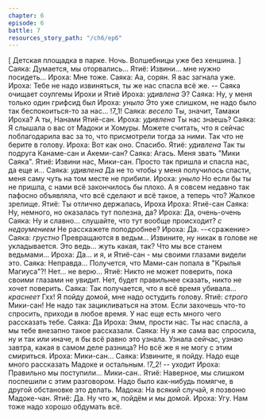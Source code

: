 ```yaml
---
chapter: 6
episode: 6
battle: 7
resources_story_path: "/ch6/ep6"
---
```

[ Детская площадка в парке. Ночь. Волшебницы уже без хеншина. ]
Саяка: Думается, мы оторвались...
Ятиё: Извини... мне нужно посидеть...
Ироха: Мне тоже.
Саяка: Аа, сорян. Я вас загнала уже.
Ироха: Тебе не надо извиняться, ты же нас спасла всё же.
-- Саяка очищает соулгемы Ирохи и Ятиё
Ироха: *удивлена* Э?
Саяка: Ну, у меня только один грифсид был
Ироха: *уныло* Это уже слишком, не надо было так беспокоиться-то за нас...
!7_1!
Саяка: *весело* Ты, значит, Тамаки Ироха? А ты, Нанами Ятиё-сан.
Ироха: *удивлена* Ты нас знаешь?
Саяка: Я слышала о вас от Мадоки и Хомуры. Можете считать, что я сейчас поблагодарила вас за то, что присмотрели тогда за ними. Так что не берите в голову.
Ироха: Вот как оно. Спасибо.
Ятиё: *удивлена* Так ты подруга Канаме-сан и Акеми-сан?
Саяка: Агась. Меня звать "Мики Саяка".
Ятиё: Извини нас, Мики-сан. Просто так пришла и спасла нас, да еще и...
Саяка: *удивлена* Да не то чтобы у меня получилось спасти, меня саму чуть на том месте не прибили.
Ироха: *уныло* Но если бы ты не пришла, с нами всё закончилось бы плохо. А я совсем недавно так пафосно объявляла, что всё сделают и всё такое, а теперь что? Жалкое зрелище.
Ятиё: Ты отлично держалась, Ироха
Ироха: Ятиё-сан
Саяка: Ну, немного, но оказалась тут полезна, да?
Ироха: Да, очень-очень
Саяка: Ну и славно... слушайте, что тут вообще происходит? *с недоумением* Не расскажете поподробнее?
Ироха: Да.
--<сражение>
Саяка: *грустно* Превращаются в ведьм... Извините, ну никак в голове не укладывается. Это ведь... жуть какая, так? Что мы все станем ведьмами...
Ироха: Да... и я, и Ятиё-сан - мы своими глазами видели это.
Саяка: Неправда... Получется, что Мами-сан попала в "Крылья Магиуса"?! Нет... не верю...
Ятиё: Никто не может поверить, пока своими глазами не увидит. Нет, будет правильнее сказать, никто не хочет поверить.
Саяка: Так получается, что я всё время убивала... *краснеет* Гхх! Я пойду домой, мне надо остудить голову.
Ятиё: *строго* Мики-сан! Не надо так зацикливаться на этом. Если захочешь что-то спросить, приходи в любое время. У нас еще есть много чего рассказать тебе.
Саяка: Да
Ироха: Эмм, прости нас. Ты нас спасла, а мы тебе внезапно такое рассказали.
Саяка: Ну я же сама вас спросила, ну и так или иначе, я бы всё равно это узнала. Узнала сейчас, узнаю завтра, какая в самом деле разница? Но всё же я не могу с этим смириться.
Ироха: Мики-сан...
Саяка: Извините, я пойду. Надо еще много рассказать Мадоке и остальным.
!7_2!
-- уходит
Ироха: Правильно мы поступили... Мики-сан..
Ятиё: Наверное, мы слишком поспешили с этим разговором. Надо было как-нибудь помягче, в другой обстановке это делать.
Мадока: На всякий случай, я позвоню Мадоке-чан.
Ятиё: Да. Ну что ж, пойдём и мы домой.
Ироха: Угу. Нам тоже надо хорошо обдумать всё.
